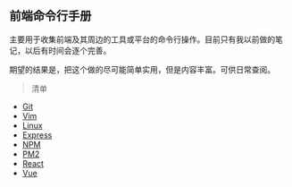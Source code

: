 ## 前端命令行手册

主要用于收集前端及其周边的工具或平台的命令行操作。目前只有我以前做的笔记，以后有时间会逐个完善。

期望的结果是，把这个做的尽可能简单实用，但是内容丰富。可供日常查阅。

> 清单

* [Git](Git/Git.md)
* [Vim](Linux/Vim.md)
* [Linux](Linux/Linux.md)
* [Express](NodeJS/Express.md)
* [NPM](NodeJS/NPM.md)
* [PM2](NodeJS/PM2.md)
* [React](React/React.md)
* [Vue](Vue/Vue.md)